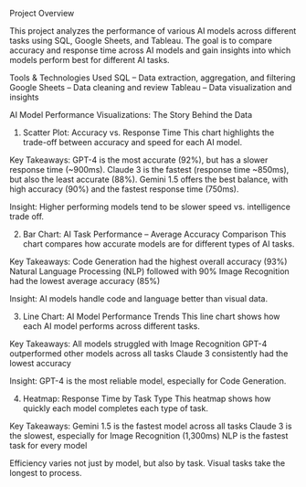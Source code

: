 Project Overview

This project analyzes the performance of various AI models across different tasks using SQL, Google Sheets, and Tableau. The goal is to compare accuracy and response time across AI models and gain insights into which models perform best for different AI tasks.


Tools & Technologies Used
SQL – Data extraction, aggregation, and filtering
Google Sheets – Data cleaning and review
Tableau – Data visualization and insights


AI Model Performance Visualizations: The Story Behind the Data

1. Scatter Plot: Accuracy vs. Response Time
This chart highlights the trade-off between accuracy and speed for each AI model.

 Key Takeaways:
GPT-4 is the most accurate (92%), but has a slower response time (~900ms).
Claude 3 is the fastest (response time ~850ms), but also the least accurate (88%).
Gemini 1.5 offers the best balance, with high accuracy (90%) and the fastest response time (750ms).

Insight: Higher performing models tend to be slower speed vs. intelligence trade off.


2. Bar Chart: AI Task Performance – Average Accuracy Comparison
This chart compares how accurate models are for different types of AI tasks.

Key Takeaways:
Code Generation had the highest overall accuracy (93%)
Natural Language Processing (NLP) followed with 90%
Image Recognition had the lowest average accuracy (85%)

Insight: AI models handle code and language better than visual data.


3. Line Chart: AI Model Performance Trends
This line chart shows how each AI model performs across different tasks.

Key Takeaways:
All models struggled with Image Recognition
GPT-4 outperformed other models across all tasks
Claude 3 consistently had the lowest accuracy

Insight: GPT-4 is the most reliable model, especially for Code Generation.


4. Heatmap: Response Time by Task Type
This heatmap shows how quickly each model completes each type of task.

Key Takeaways:
Gemini 1.5 is the fastest model across all tasks
Claude 3 is the slowest, especially for Image Recognition (1,300ms)
NLP is the fastest task for every model

Efficiency varies not just by model, but also by task. Visual tasks take the longest to process.
